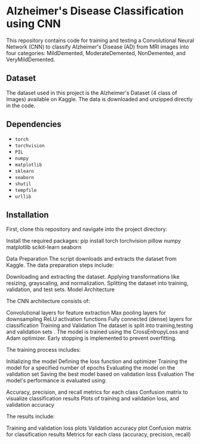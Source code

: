 # Alzheimer's Disease Classification using CNN

This repository contains code for training and testing a Convolutional Neural Network (CNN) to classify Alzheimer's Disease (AD) from MRI images into four categories: MildDemented, ModerateDemented, NonDemented, and VeryMildDemented.

## Dataset

The dataset used in this project is the Alzheimer's Dataset (4 class of Images) available on Kaggle. The data is downloaded and unzipped directly in the code.

## Dependencies

- `torch`
- `torchvision`
- `PIL`
- `numpy`
- `matplotlib`
- `sklearn`
- `seaborn`
- `shutil`
- `tempfile`
- `urllib`

## Installation

First, clone this repository and navigate into the project directory:

Install the required packages:
pip install torch torchvision pillow numpy matplotlib scikit-learn seaborn

Data Preparation
The script downloads and extracts the dataset from Kaggle. The data preparation steps include:

Downloading and extracting the dataset.
Applying transformations like resizing, grayscaling, and normalization.
Splitting the dataset into training, validation, and test sets.
Model Architecture

The CNN architecture consists of:

Convolutional layers for feature extraction
Max pooling layers for downsampling
ReLU activation functions
Fully connected (dense) layers for classification
Training and Validation
The dataset is split into training,testing and validation sets . The model is trained using the CrossEntropyLoss and Adam optimizer. Early stopping is implemented to prevent overfitting. 

The training process includes:

Initializing the model
Defining the loss function and optimizer
Training the model for a specified number of epochs
Evaluating the model on the validation set
Saving the best model based on validation loss
Evaluation
The model's performance is evaluated using:

Accuracy, precision, and recall metrics for each class
Confusion matrix to visualize classification results
Plots of training and validation loss, and validation accuracy

The results include:

Training and validation loss plots
Validation accuracy plot
Confusion matrix for classification results
Metrics for each class (accuracy, precision, recall)


